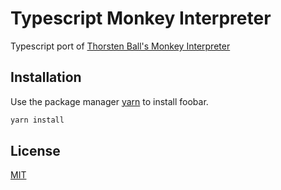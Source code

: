 # Typescript Monkey Interpreter

Typescript port of [Thorsten Ball's Monkey Interpreter](https://interpreterbook.com/>)

## Installation

Use the package manager [yarn](https://pip.pypa.io/en/stable/) to install foobar.

```bash
yarn install
```

## License

[MIT](https://choosealicense.com/licenses/mit/)
